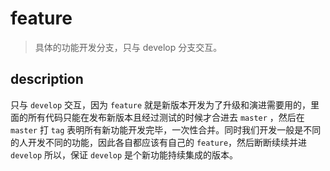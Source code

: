 # feature
> 具体的功能开发分支，只与 develop 分支交互。

## description
只与 `develop` 交互，因为 `feature` 就是新版本开发为了升级和演进需要用的，里面的所有代码只能在发布新版本且经过测试的时候才合进去 `master` ，然后在 `master` 打 `tag` 表明所有新功能开发完毕，一次性合并。同时我们开发一般是不同的人开发不同的功能，因此各自都应该有自己的 `feature`，然后断断续续并进 `develop` 所以，保证 `develop` 是个新功能持续集成的版本。

